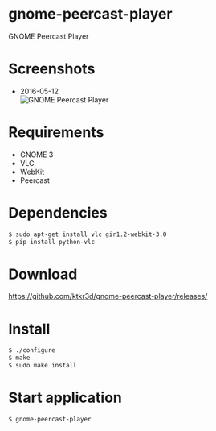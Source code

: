 # gnome-peercast-player
GNOME Peercast Player

# Screenshots
- 2016-05-12  
  ![GNOME Peercast Player](http://ktkr3d.github.io/images/gnome-peercast-player-20160512-01.png)

# Requirements
- GNOME 3
- VLC
- WebKit
- Peercast

# Dependencies
```bash
$ sudo apt-get install vlc gir1.2-webkit-3.0
$ pip install python-vlc
```

# Download
https://github.com/ktkr3d/gnome-peercast-player/releases/

# Install
```bash
$ ./configure
$ make
$ sudo make install
```

# Start application
```bash
$ gnome-peercast-player
```
